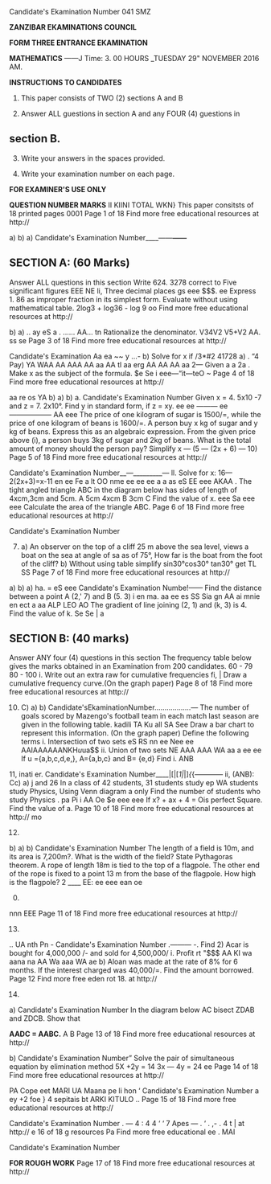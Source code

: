 Candidate's Ekamination Number
041
SMZ

**ZANZIBAR EKAMINATIONS COUNCIL**

**FORM THREE ENTRANCE EKAMINATION**

**MATHEMATICS**
——J Time: 3. 00 HOURS _TUESDAY 29" NOVEMBER 2016 AM.

**INSTRUCTIONS TO CANDIDATES**

1. This paper consists of TWO (2) sections A and B

2. Answer ALL guestions in section A and any FOUR (4) guestions in

## section B.

3. Write your answers in the spaces provided.

4. Write your examination number on each page.

**FOR EXAMINER'S USE ONLY**

**QUESTION NUMBER MARKS**
II
KIINI
TOTAL
WKN} This paper consitsts of 18 printed pages
0001
Page 1 of 18
Find more free educational resources at http://

a)
b)
a)
Candidate's Examination Number____——___—_—__

## SECTION A: (60 Marks)
Answer ALL questions in this section
Write 624. 3278 correct to
Five significant figures
EEE NE
li, Three decimal places gs eee $$$.
ee
Express 1. 86 as improper fraction in its simplest form.
Evaluate without using mathematical table.
2log3 + log36 - log 9
oo
Find more free educational resources at http://

b)
a)
..
ay eS
a . ......
AA... tn
Rationalize the denominator.
V34V2
V5+V2
AA.
ss se
Page 3 of 18
Find more free educational resources at http://

Candidate's Examination Aa ea
~~ y
...-
b) Solve for x if /3*#2 41728
a)
. “4 Pay) YA
WAA AA AAA AA aa AA
tl aa erg AA AA AA aa
2—
Given a a 2a . Make x as the subject of the formula.
$e
Se i eee—“it—teO
~
Page 4 of 18
Find more free educational resources at http://

aa re os YA
b)
a)
b)
a.
Candidate's Examination Number
Given x = 4. 5x10 -7 and z = 7. 2x10°. Find y in standard form, if z = xy.
ee ee
———
ee
—_—_————
AA eee
The price of one kilogram of sugar is 1500/=, while the price of one kilogram of beans is 1600/=. A person buy x kg of sugar and y kg of beans. Express this as an algebraic expression.
From the given price above (i), a person buys 3kg of sugar and 2kg of beans. What is the total amount of money should the person pay?
Simplify x — (5 — (2x + 6) — 10)
Page 5 of 18
Find more free educational resources at http://

Candidate's Examination Number__—_________—
ll. Solve for x: 16—2(2x+3)=x-11
en ee
Fe a lt OO nme ee ee ee a a as eS EE eee AKAA
. The tight angled triangle ABC in the diagram below has sides of length of 4xcm,3cm and 5cm.
A
5cm
4xcm
   B 3cm C
Find the value of x.
eee
Sa eee eee
Calculate the area of the triangle ABC.
Page 6 of 18
Find more free educational resources at http://

Candidate's Examination Number

7. a) An observer on the top of a cliff 25 m above the sea level, views a boat on the sea at angle of sa as of 75°, How far is the boat from the foot of the cliff?
b) Without using table simplify sin30°cos30°
tan30°
get
TL SS
Page 7 of 18
Find more free educational resources at http://

a)
b)
a)
ha. = eS eee
Candidate's Examination Numbe!——
Find the distance between a point A (2,' 7) and B (5. 3)
i en ma.
aa ee es SS
Sia gn AA
ai mnie en ect a aa ALP LEO AO
The gradient of line joining (2, 1) and (k, 3) is 4. Find the value of k.
Se
Se |
a

## SECTION B: (40 marks)
Answer ANY four (4) questions in this section
The frequency table below gives the marks obtained in an
Examination from 200 candidates.
60 - 79 80 - 100
i. Write out an extra raw for cumulative frequencies fi, | Draw a cumulative frequency curve.(On the graph paper)
Page 8 of 18
Find more free educational resources at http://

10. C)
a)
b)
Candidate'sEkaminationNumber..................—
The number of goals scored by Mazengo's football team in each match last season are given in the following table.
kadili TA Ku all SA
See
Draw a bar chart to represent this information. (On the graph paper)
Define the following terms i. Intersection of two sets eS
RS nn ee
Nee ee AAIAAAAAANKH$u$ua$$
ii. Union of two sets
NE AAA AAA
WA aa a ee ee
If u ={a,b,c,d,e,}, A={a,b,c} and B= {e,d}
Find i. ANB

11,
inati er.
Candidate's Examination Number____|[|[_1|_|]_{_{————
ii, (ANB):
Cc)
a)
j and 26
In a class of 42 students, 31 students study ep WA
students study Physics, Using Venn diagram a only
Find the number of students who study Physics .
pa
Pi i
AA
Oe
$e eee eee
If x? + ax + 4 = Ois perfect Square. Find the value of a.
Page 10 of 18
Find more free educational resources at http://
mo

12. 
b)
a)
b)
Candidate's Examination Number
The length of a field is 10m, and its area is 7,200m?.
What is the width of the field?
State Pythagoras theorem.
   A rope of length 18m is tied to the top of a flagpole. The other end of the rope is fixed to a point 13 m from the base of the flagpole.
How high is the flagpole?
2 ____ EE:
ee eee ean oe

0. 
nnn EEE
Page 11 of 18
Find more free educational resources at http://

13. 
.. UA nth Pn -
Candidate's Examination Number .———
-. Find
2) Acar is bought for 4,000,000 /- and sold for 4,500,000/
i. Profit rt "$$$ AA
KI wa aana na AA
Wa aaa WA
ae b) Aloan was made at the rate of 8% for 6 months. If the interest charged was 40,000/=. Find the amount borrowed.
Page 12
Find more free eden rot 18. at http://

14. 
a)
Candidate's Examination Number
In the diagram below AC bisect ZDAB and ZDCB. Show that

**AADC = AABC.**
   A B
Page 13 of 18
Find more free educational resources at http://

b)
Candidate's Examination Number”
Solve the pair of simultaneous equation by elimination method
5X +2y = 14
3x — 4y = 24
ee
Page 14 of 18
Find more free educational resources at http://

PA Cope eet MARI UA Maana pe li hon
‘
Candidate's Examination Number a ey +2 foe
} 4
sepitais bt ARKI KITULO ..
Page 15 of 18
Find more free educational resources at http://

Candidate's Examination Number
.
—
4
:
4 4
‘
‘
7 Apes —
.
‘ .
,- .
4
t
|
at http://
e 16 of 18
g resources
Pa
Find more free educational ee
. MAI

Candidate's Examination Number

**FOR ROUGH WORK**
Page 17 of 18
Find more free educational resources at http://